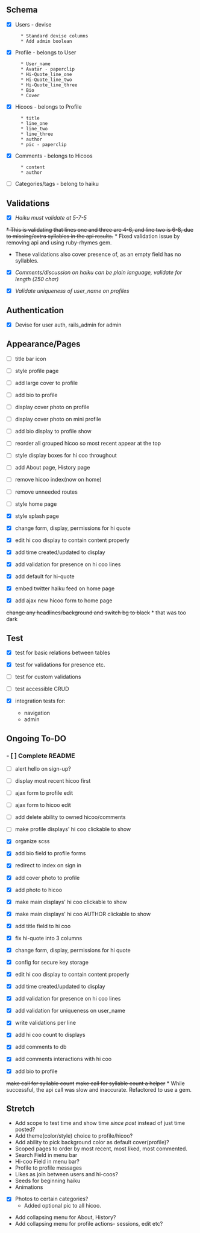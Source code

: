 ## Schema

- [x] Users - devise

        * Standard devise columns
        * Add admin boolean

- [x] Profile - belongs to User

        * User_name
        * Avatar - paperclip
        * Hi-Quote_line_one
        * Hi-Quote_line_two
        * Hi-Quote_line_three
        * Bio
        * Cover

- [x] Hicoos - belongs to Profile

        * title
        * line_one
        * line_two
        * line_three
        * author
        * pic - paperclip

- [x] Comments - belongs to Hicoos

        * content
        * author

- [ ] Categories/tags - belong to haiku


## Validations

- [x]  _Haiku must validate at 5-7-5_

  ~~* This is validating that lines one and three are 4-6, and line two is 6-8, due to missing/extra syllables in the api results.~~ * Fixed validation issue by removing api and using ruby-rhymes gem.

  * These validations also cover presence of, as an empty field has no syllables.

- [x]  _Comments/discussion on haiku can be plain language, validate for length (250 char)_

- [x] _Validate uniqueness of user_name on profiles_

## Authentication

- [x]  Devise for user auth, rails_admin for admin


## Appearance/Pages

- [ ] title bar icon

- [ ] style profile page

- [ ] add large cover to profile

- [ ] add bio to profile

- [ ] display cover photo on profile

- [ ] display cover photo on mini profile

- [ ] add bio display to profile show

- [ ] reorder all grouped hicoo so most recent appear at the top

- [ ] style display boxes for hi coo throughout

- [ ] add About page, History page

- [ ] remove hicoo index(now on home)

- [ ] remove unneeded routes

- [ ] style home page

- [x] style splash page

- [x] change form, display, permissions for hi quote

- [x] edit hi coo display to contain content properly

- [x] add time created/updated to display

- [x] add validation for presence on hi coo lines

- [x] add default for hi-quote

- [x] embed twitter haiku feed on home page

- [x] add ajax new hicoo form to home page

~~change any headlines/background and switch bg to black~~
    * that was too dark

## Test

- [x] test for basic relations between tables

- [x] test for validations for presence etc.

- [ ] test for custom validations

- [ ] test accessible CRUD

- [x] integration tests for:
    * navigation
    * admin



## Ongoing To-DO

### - [ ] Complete README

- [ ] alert hello on sign-up?

- [ ] display most recent hicoo first

- [ ] ajax form to profile edit

- [ ] ajax form to hicoo edit

- [ ] add delete ability to owned hicoo/comments

- [ ] make profile displays' hi coo clickable to show

- [x] organize scss

- [x] add bio field to profile forms

- [x] redirect to index on sign in

- [x] add cover photo to profile

- [x] add photo to hicoo

- [x] make main displays' hi coo clickable to show

- [x] make main displays' hi coo AUTHOR clickable to show

- [x] add title field to hi coo

- [x] fix hi-quote into 3 columns

- [x] change form, display, permissions for hi quote

- [x] config for secure key storage

- [x] edit hi coo display to contain content properly

- [x] add time created/updated to display

- [x] add validation for presence on hi coo lines

- [x] add validation for uniqueness on user_name

- [x] write validations per line

- [x] add hi coo count to displays

- [x] add comments to db

- [x] add comments interactions with hi coo

- [x] add bio to profile

~~make call for syllable count~~
~~make call for syllable count a helper~~
    * While successful, the api call was slow and inaccurate. Refactored to use a gem.


## Stretch

  * Add scope to test time and show time _since post_ instead of just time posted?
  * Add theme(color/style) choice to profile/hicoo?
  * Add ability to pick background color as default cover(profile)?
  * Scoped pages to order by most recent, most liked, most commented.
  * Search Field in menu bar
  * Hi-coo Field in menu bar?
  * Profile to profile messages
  * Likes as join between users and hi-coos?
  * Seeds for beginning haiku
  * Animations
  - [x] Photos to certain categories?
      * Added optional pic to all hicoo.

  * Add collapsing menu for About, History?
  * Add collapsing menu for profile actions- sessions, edit etc?

<!-- ## Current notes:

How do I deploy with database and my admin? Research heroku.

How can I make things update instantly one I've gone live? I'm assuming some sort of ajax refresh call, and moving the home hicoo into a partial to call it on.

  On that note- research updating on heroku after deployment. Do I need to delete and re-do? If anyone is using the app, that would be a problem. Should I version the app like an api??

How can I make chosen variables like profile cover, themes, translate to styles? Do I have to use inline, or can I use sass/scss?
    How should I let users choose those variables to begin with?

How the hell does twitter do the pop-up that just opaques the background instead of going to another page?

Can I find a way to let users choose from a select number of fonts? Themes as a background to the hicoos?

How do I connect the users for follow or like? Follow being profile to profile, 'like' being a relationship between profile and NOT OWNED hicoo..
  So the dot notation would break down. I have to add a step between?




-->

<!-- None of the below is useful for this app. It is only here for possible later reference.


* Words api endpoint:

https://wordsapiv1.p.mashape.com/words/{word}/syllables

* Example call:
https://wordsapiv1.p.mashape.com/words/incredible/syllables,
  headers:{
    "X-Mashape-Key" => "KEYHERE",
    "Accept" => "application/json"
  } -->

<!-- Api call for syllable count example. Refactored to use ruby_rhymes gem instead, but keeping a note of it here in case it is useful later.
  # count = 0
  # all_words = line_two.split(' ')
  # all_words.each do |word|
  #   to_add = (JSON.parse(RestClient.get("https://wordsapiv1.p.mashape.com/words/#{word}/syllables", headers={
  #     "X-Mashape-Key" => ENV["X-Mashape-Key"],
  #     "Accept" => "application/json"
  #     }))['syllables']['count']).to_i
  #     puts word
  #     puts to_add
  #     if to_add == 0
  #       count += 1
  #     end
  #     count += to_add
  # end
  # if (count < 6) || (count > 8) -->
